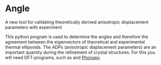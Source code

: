 # Angle
A new tool for validating theoretically derived anisotropic displacement parameters with experiment

This python program is used to determine the angles and therefore the agreement between the eigenvectors of theoretical and experimental thermal ellipsoids. The ADPs (anisotropic displacement parameters) are an important quantity during the refinement of crystal structures. 
For this you will need DFT-programs, such as [](Vasp) and [Phonopy](https://github.com/atztogo/phonopy).
